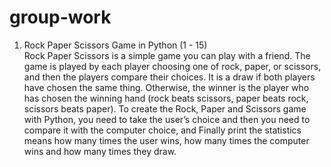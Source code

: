 # group-work
1. Rock Paper Scissors Game in Python (1 - 15)<br>
Rock Paper Scissors is a simple game you can play with a friend. The game is played by each 
player choosing one of rock, paper, or scissors, and then the players compare their choices. It is a 
draw if both players have chosen the same thing. Otherwise, the winner is the player who has 
chosen the winning hand (rock beats scissors, paper beats rock, scissors beats paper). To create the 
Rock, Paper and Scissors game with Python, you need to take the user’s choice and then you need 
to compare it with the computer choice, and Finally print the statistics means how many times the 
user wins, how many times the computer wins and how many times they draw.